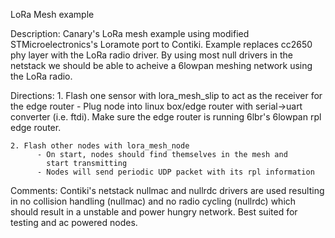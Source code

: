 LoRa Mesh example

Description:
    Canary's LoRa mesh example using modified STMicroelectronics's Loramote
    port to Contiki. Example replaces cc2650 phy layer with the LoRa radio
    driver. By using most null drivers in the netstack we should be able to
    acheive a 6lowpan meshing network using the LoRa radio.

Directions:
    1. Flash one sensor with lora_mesh_slip to act as the receiver
       for the edge router
          - Plug node into linux box/edge router with serial->uart converter
            (i.e. ftdi). Make sure the edge router is running 6lbr's 6lowpan
            rpl edge router.

    2. Flash other nodes with lora_mesh_node
          - On start, nodes should find themselves in the mesh and
            start transmitting
          - Nodes will send periodic UDP packet with its rpl information

Comments:
    Contiki's netstack nullmac and nullrdc drivers are used resulting in no
    collision handling (nullmac) and no radio cycling (nullrdc) which should
    result in a unstable and power hungry network. Best suited for testing and ac powered nodes.
